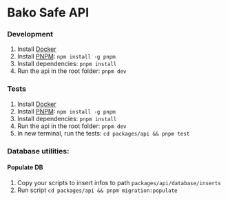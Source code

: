 # Bako Safe API

### Development

1. Install [Docker](https://docs.docker.com/engine/install/)
2. Install [PNPM](https://pnpm.io/installation#using-npm): `npm install -g pnpm`
3. Install dependencies: `pnpm install`
4. Run the api in the root folder: `pnpm dev`

### Tests

1. Install [Docker](https://docs.docker.com/engine/install/)
2. Install [PNPM](https://pnpm.io/installation#using-npm): `npm install -g pnpm`
3. Install dependencies: `pnpm install`
4. Run the api in the root folder: `pnpm dev`
5. In new terminal, run the tests: `cd packages/api && pnpm test`

### Database utilities:

#### Populate DB

1. Copy your scripts to insert infos to path `packages/api/database/inserts`
2. Run script `cd packages/api && pnpm migration:populate`


